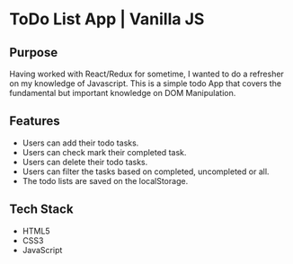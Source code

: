 

# ToDo List App | Vanilla JS

## Purpose
Having worked with React/Redux for sometime, I wanted to do a refresher on my knowledge of Javascript. This is a simple todo App that covers the fundamental but important knowledge on DOM Manipulation.

## Features
- Users can add their todo tasks.
- Users can check mark their completed task.
- Users can delete their todo tasks.
- Users can filter the tasks based on completed, uncompleted or all.
- The todo lists are saved on the localStorage.

## Tech Stack
- HTML5
- CSS3
- JavaScript

